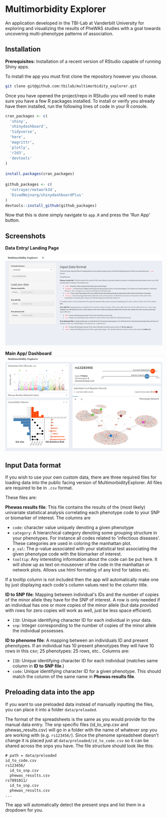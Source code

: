 # Multimorbidity Explorer

An application developed in the TBI-Lab at Vanderbilt University for exploring and visualizing the results of PheWAS studies with a goal towards uncovering multi-phenotype patterns of association. 


## Installation

__Prerequisites:__ Installation of a recent version of RStudio capable of running Shiny apps. 

To install the app you must first clone the repository however you choose. 

```bash
git clone git@github.com:tbilab/multimorbidity_explorer.git
```

Once you have opened the project/repo in RStudio you will need to make sure you have a few R packages installed. To install or verify you already have them installed, run the following lines of code in your R console. 

```r
cran_packages <- c(
  'shiny',
  'shinydashboard',
  'tidyverse',
  'here',
  'magrittr',
  'plotly',
  'r2d3',
  'devtools'
)

install.packages(cran_packages)

github_packages <- c(
  'nstrayer/network3d',
  'DivadNojnarg/shinydashboardPlus'
)
devtools::install_github(github_packages)
```

Now that this is done simply navigate to `app.R` and press the 'Run App' button. 

## Screenshots

__Data Entry/ Landing Page__

![](https://github.com/tbilab/multimorbidity_explorer/raw/master/screenshots/data_loading.png)

__Main App/ Dashboard__
![](https://raw.githubusercontent.com/tbilab/multimorbidity_explorer/master/screenshots/main_app_new.png)



## Input Data format

If you wish to use your own custom data, there are three required files for loading data into the public facing version of MultimorbidityExplorer. All files are required to be in `.csv` format.

These files are: 

__Phewas results file__: This file contains the results of the (most likely) univariate statistical analysis correlating each phenotype code to your SNP or biomarker of interest. The columns are

- `code`: character value uniquely denoting a given phenotype
- `category`: A hierarchical category denoting some grouping structure in your phenotypes. For instance all codes related to 'infectious diseases'. These categories are used in coloring the manhattan plot.
- `p_val`: The p-value associated with your statistical test associating the given phenotype code with the biomarker of interest. 
- `tooltip`: Any interesting information about the code can be put here. It will show up as text on mouseover of the code in the manhattan or network plots. Allows use html formating of any kind for tables etc.

If a tooltip column is not included then the app will automatically make one by just displaying each code's column values next to the column title. 


__ID to SNP file__: Mapping between individual's IDs and the number of copies of the minor allele they have for the SNP of interest. A row is only needed if an individual has one or more copies of the minor allele (but data provided with rows for zero copies will work as well, just be less space efficient). 

- `IID`: Unique identifying character ID for each individual in your data. 
- `snp`: Integer corresponding to the number of copies of the minor allele the individual possesses. 


__ID to phenome file__: A mapping between an individuals ID and present phenotypes. If an individual has 10 present phenotypes they will have 10 rows in this csv; 25 phenotypes: 25 rows, etc.. Columns are: 

- `IID`: Unique identifying character ID for each individual (matches same column in __ID to SNP file__.)
- `code`: Unique identifying character ID for a given phenotype. This should match the column of the same name in __Phewas results file__.

## Preloading data into the app

If you want to use preloaded data instead of manually inputting the files, you can place it into a folder `data/preloaded`. 

The format of the spreadsheets is the same as you would provide for the manual data entry. The snp specific files (id_to_snp.csv and phewas_results.csv) will go in a folder with the name of whatever snp you are working with (e.g. `rs123456/`). Since the phenome spreadsheet doesn't change it is placed just at `data/preloaded/id_to_code.csv` so it can be shared across the snps you have.  The file structure should look like this: 

```
# path = data/preloaded
id_to_code.csv
rs123456/
  id_to_snp.csv
  phewas_results.csv
rs7891011/
  id_to_snp.csv
  phewas_results.csv
...
```

The app will automatically detect the present snps and list them in a dropdown for you. 